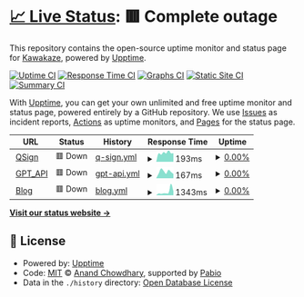 # [📈 Live Status](https://XokoukioX.github.io/KeepServiceAlive): <!--live status--> **🟥 Complete outage**

This repository contains the open-source uptime monitor and status page for [Kawakaze](https://XokoukioX.github.io/KeepServiceAlive), powered by [Upptime](https://github.com/upptime/upptime).

[![Uptime CI](https://github.com/XokoukioX/KeepServiceAlive/workflows/Uptime%20CI/badge.svg)](https://github.com/XokoukioX/KeepServiceAlive/actions?query=workflow%3A%22Uptime+CI%22)
[![Response Time CI](https://github.com/XokoukioX/KeepServiceAlive/workflows/Response%20Time%20CI/badge.svg)](https://github.com/XokoukioX/KeepServiceAlive/actions?query=workflow%3A%22Response+Time+CI%22)
[![Graphs CI](https://github.com/XokoukioX/KeepServiceAlive/workflows/Graphs%20CI/badge.svg)](https://github.com/XokoukioX/KeepServiceAlive/actions?query=workflow%3A%22Graphs+CI%22)
[![Static Site CI](https://github.com/XokoukioX/KeepServiceAlive/workflows/Static%20Site%20CI/badge.svg)](https://github.com/XokoukioX/KeepServiceAlive/actions?query=workflow%3A%22Static+Site+CI%22)
[![Summary CI](https://github.com/XokoukioX/KeepServiceAlive/workflows/Summary%20CI/badge.svg)](https://github.com/XokoukioX/KeepServiceAlive/actions?query=workflow%3A%22Summary+CI%22)

With [Upptime](https://upptime.js.org), you can get your own unlimited and free uptime monitor and status page, powered entirely by a GitHub repository. We use [Issues](https://github.com/XokoukioX/KeepServiceAlive/issues) as incident reports, [Actions](https://github.com/XokoukioX/KeepServiceAlive/actions) as uptime monitors, and [Pages](https://XokoukioX.github.io/KeepServiceAlive) for the status page.

<!--start: status pages-->
<!-- This summary is generated by Upptime (https://github.com/upptime/upptime) -->
<!-- Do not edit this manually, your changes will be overwritten -->
<!-- prettier-ignore -->
| URL | Status | History | Response Time | Uptime |
| --- | ------ | ------- | ------------- | ------ |
| <img alt="" src="https://icons.duckduckgo.com/ip3/qsign-shirasuazusa.koyeb.app.ico" height="13"> [QSign](https://qsign-shirasuazusa.koyeb.app/) | 🟥 Down | [q-sign.yml](https://github.com/XokoukioX/UpTimeRobot/commits/HEAD/history/q-sign.yml) | <details><summary><img alt="Response time graph" src="./graphs/q-sign/response-time-week.png" height="20"> 193ms</summary><br><a href="https://XokoukioX.github.io/KeepServiceAlive/history/q-sign"><img alt="Response time 182" src="https://img.shields.io/endpoint?url=https%3A%2F%2Fraw.githubusercontent.com%2FXokoukioX%2FUpTimeRobot%2FHEAD%2Fapi%2Fq-sign%2Fresponse-time.json"></a><br><a href="https://XokoukioX.github.io/KeepServiceAlive/history/q-sign"><img alt="24-hour response time 188" src="https://img.shields.io/endpoint?url=https%3A%2F%2Fraw.githubusercontent.com%2FXokoukioX%2FUpTimeRobot%2FHEAD%2Fapi%2Fq-sign%2Fresponse-time-day.json"></a><br><a href="https://XokoukioX.github.io/KeepServiceAlive/history/q-sign"><img alt="7-day response time 193" src="https://img.shields.io/endpoint?url=https%3A%2F%2Fraw.githubusercontent.com%2FXokoukioX%2FUpTimeRobot%2FHEAD%2Fapi%2Fq-sign%2Fresponse-time-week.json"></a><br><a href="https://XokoukioX.github.io/KeepServiceAlive/history/q-sign"><img alt="30-day response time 169" src="https://img.shields.io/endpoint?url=https%3A%2F%2Fraw.githubusercontent.com%2FXokoukioX%2FUpTimeRobot%2FHEAD%2Fapi%2Fq-sign%2Fresponse-time-month.json"></a><br><a href="https://XokoukioX.github.io/KeepServiceAlive/history/q-sign"><img alt="1-year response time 182" src="https://img.shields.io/endpoint?url=https%3A%2F%2Fraw.githubusercontent.com%2FXokoukioX%2FUpTimeRobot%2FHEAD%2Fapi%2Fq-sign%2Fresponse-time-year.json"></a></details> | <details><summary><a href="https://XokoukioX.github.io/KeepServiceAlive/history/q-sign">0.00%</a></summary><a href="https://XokoukioX.github.io/KeepServiceAlive/history/q-sign"><img alt="All-time uptime 44.28%" src="https://img.shields.io/endpoint?url=https%3A%2F%2Fraw.githubusercontent.com%2FXokoukioX%2FUpTimeRobot%2FHEAD%2Fapi%2Fq-sign%2Fuptime.json"></a><br><a href="https://XokoukioX.github.io/KeepServiceAlive/history/q-sign"><img alt="24-hour uptime 0.00%" src="https://img.shields.io/endpoint?url=https%3A%2F%2Fraw.githubusercontent.com%2FXokoukioX%2FUpTimeRobot%2FHEAD%2Fapi%2Fq-sign%2Fuptime-day.json"></a><br><a href="https://XokoukioX.github.io/KeepServiceAlive/history/q-sign"><img alt="7-day uptime 0.00%" src="https://img.shields.io/endpoint?url=https%3A%2F%2Fraw.githubusercontent.com%2FXokoukioX%2FUpTimeRobot%2FHEAD%2Fapi%2Fq-sign%2Fuptime-week.json"></a><br><a href="https://XokoukioX.github.io/KeepServiceAlive/history/q-sign"><img alt="30-day uptime 1.38%" src="https://img.shields.io/endpoint?url=https%3A%2F%2Fraw.githubusercontent.com%2FXokoukioX%2FUpTimeRobot%2FHEAD%2Fapi%2Fq-sign%2Fuptime-month.json"></a><br><a href="https://XokoukioX.github.io/KeepServiceAlive/history/q-sign"><img alt="1-year uptime 44.28%" src="https://img.shields.io/endpoint?url=https%3A%2F%2Fraw.githubusercontent.com%2FXokoukioX%2FUpTimeRobot%2FHEAD%2Fapi%2Fq-sign%2Fuptime-year.json"></a></details>
| <img alt="" src="https://icons.duckduckgo.com/ip3/go-chatgpt-api-zyw8.onrender.com.ico" height="13"> [GPT_API](https://go-chatgpt-api-zyw8.onrender.com) | 🟥 Down | [gpt-api.yml](https://github.com/XokoukioX/UpTimeRobot/commits/HEAD/history/gpt-api.yml) | <details><summary><img alt="Response time graph" src="./graphs/gpt-api/response-time-week.png" height="20"> 167ms</summary><br><a href="https://XokoukioX.github.io/KeepServiceAlive/history/gpt-api"><img alt="Response time 208" src="https://img.shields.io/endpoint?url=https%3A%2F%2Fraw.githubusercontent.com%2FXokoukioX%2FUpTimeRobot%2FHEAD%2Fapi%2Fgpt-api%2Fresponse-time.json"></a><br><a href="https://XokoukioX.github.io/KeepServiceAlive/history/gpt-api"><img alt="24-hour response time 109" src="https://img.shields.io/endpoint?url=https%3A%2F%2Fraw.githubusercontent.com%2FXokoukioX%2FUpTimeRobot%2FHEAD%2Fapi%2Fgpt-api%2Fresponse-time-day.json"></a><br><a href="https://XokoukioX.github.io/KeepServiceAlive/history/gpt-api"><img alt="7-day response time 167" src="https://img.shields.io/endpoint?url=https%3A%2F%2Fraw.githubusercontent.com%2FXokoukioX%2FUpTimeRobot%2FHEAD%2Fapi%2Fgpt-api%2Fresponse-time-week.json"></a><br><a href="https://XokoukioX.github.io/KeepServiceAlive/history/gpt-api"><img alt="30-day response time 195" src="https://img.shields.io/endpoint?url=https%3A%2F%2Fraw.githubusercontent.com%2FXokoukioX%2FUpTimeRobot%2FHEAD%2Fapi%2Fgpt-api%2Fresponse-time-month.json"></a><br><a href="https://XokoukioX.github.io/KeepServiceAlive/history/gpt-api"><img alt="1-year response time 208" src="https://img.shields.io/endpoint?url=https%3A%2F%2Fraw.githubusercontent.com%2FXokoukioX%2FUpTimeRobot%2FHEAD%2Fapi%2Fgpt-api%2Fresponse-time-year.json"></a></details> | <details><summary><a href="https://XokoukioX.github.io/KeepServiceAlive/history/gpt-api">0.00%</a></summary><a href="https://XokoukioX.github.io/KeepServiceAlive/history/gpt-api"><img alt="All-time uptime 86.99%" src="https://img.shields.io/endpoint?url=https%3A%2F%2Fraw.githubusercontent.com%2FXokoukioX%2FUpTimeRobot%2FHEAD%2Fapi%2Fgpt-api%2Fuptime.json"></a><br><a href="https://XokoukioX.github.io/KeepServiceAlive/history/gpt-api"><img alt="24-hour uptime 0.00%" src="https://img.shields.io/endpoint?url=https%3A%2F%2Fraw.githubusercontent.com%2FXokoukioX%2FUpTimeRobot%2FHEAD%2Fapi%2Fgpt-api%2Fuptime-day.json"></a><br><a href="https://XokoukioX.github.io/KeepServiceAlive/history/gpt-api"><img alt="7-day uptime 0.00%" src="https://img.shields.io/endpoint?url=https%3A%2F%2Fraw.githubusercontent.com%2FXokoukioX%2FUpTimeRobot%2FHEAD%2Fapi%2Fgpt-api%2Fuptime-week.json"></a><br><a href="https://XokoukioX.github.io/KeepServiceAlive/history/gpt-api"><img alt="30-day uptime 55.88%" src="https://img.shields.io/endpoint?url=https%3A%2F%2Fraw.githubusercontent.com%2FXokoukioX%2FUpTimeRobot%2FHEAD%2Fapi%2Fgpt-api%2Fuptime-month.json"></a><br><a href="https://XokoukioX.github.io/KeepServiceAlive/history/gpt-api"><img alt="1-year uptime 86.99%" src="https://img.shields.io/endpoint?url=https%3A%2F%2Fraw.githubusercontent.com%2FXokoukioX%2FUpTimeRobot%2FHEAD%2Fapi%2Fgpt-api%2Fuptime-year.json"></a></details>
| <img alt="" src="https://icons.duckduckgo.com/ip3/www.kawakaze.dynv6.net.ico" height="13"> [Blog](https://www.kawakaze.dynv6.net/) | 🟥 Down | [blog.yml](https://github.com/XokoukioX/UpTimeRobot/commits/HEAD/history/blog.yml) | <details><summary><img alt="Response time graph" src="./graphs/blog/response-time-week.png" height="20"> 1343ms</summary><br><a href="https://XokoukioX.github.io/KeepServiceAlive/history/blog"><img alt="Response time 5068" src="https://img.shields.io/endpoint?url=https%3A%2F%2Fraw.githubusercontent.com%2FXokoukioX%2FUpTimeRobot%2FHEAD%2Fapi%2Fblog%2Fresponse-time.json"></a><br><a href="https://XokoukioX.github.io/KeepServiceAlive/history/blog"><img alt="24-hour response time 1478" src="https://img.shields.io/endpoint?url=https%3A%2F%2Fraw.githubusercontent.com%2FXokoukioX%2FUpTimeRobot%2FHEAD%2Fapi%2Fblog%2Fresponse-time-day.json"></a><br><a href="https://XokoukioX.github.io/KeepServiceAlive/history/blog"><img alt="7-day response time 1343" src="https://img.shields.io/endpoint?url=https%3A%2F%2Fraw.githubusercontent.com%2FXokoukioX%2FUpTimeRobot%2FHEAD%2Fapi%2Fblog%2Fresponse-time-week.json"></a><br><a href="https://XokoukioX.github.io/KeepServiceAlive/history/blog"><img alt="30-day response time 3830" src="https://img.shields.io/endpoint?url=https%3A%2F%2Fraw.githubusercontent.com%2FXokoukioX%2FUpTimeRobot%2FHEAD%2Fapi%2Fblog%2Fresponse-time-month.json"></a><br><a href="https://XokoukioX.github.io/KeepServiceAlive/history/blog"><img alt="1-year response time 5068" src="https://img.shields.io/endpoint?url=https%3A%2F%2Fraw.githubusercontent.com%2FXokoukioX%2FUpTimeRobot%2FHEAD%2Fapi%2Fblog%2Fresponse-time-year.json"></a></details> | <details><summary><a href="https://XokoukioX.github.io/KeepServiceAlive/history/blog">0.00%</a></summary><a href="https://XokoukioX.github.io/KeepServiceAlive/history/blog"><img alt="All-time uptime 68.50%" src="https://img.shields.io/endpoint?url=https%3A%2F%2Fraw.githubusercontent.com%2FXokoukioX%2FUpTimeRobot%2FHEAD%2Fapi%2Fblog%2Fuptime.json"></a><br><a href="https://XokoukioX.github.io/KeepServiceAlive/history/blog"><img alt="24-hour uptime 0.00%" src="https://img.shields.io/endpoint?url=https%3A%2F%2Fraw.githubusercontent.com%2FXokoukioX%2FUpTimeRobot%2FHEAD%2Fapi%2Fblog%2Fuptime-day.json"></a><br><a href="https://XokoukioX.github.io/KeepServiceAlive/history/blog"><img alt="7-day uptime 0.00%" src="https://img.shields.io/endpoint?url=https%3A%2F%2Fraw.githubusercontent.com%2FXokoukioX%2FUpTimeRobot%2FHEAD%2Fapi%2Fblog%2Fuptime-week.json"></a><br><a href="https://XokoukioX.github.io/KeepServiceAlive/history/blog"><img alt="30-day uptime 4.79%" src="https://img.shields.io/endpoint?url=https%3A%2F%2Fraw.githubusercontent.com%2FXokoukioX%2FUpTimeRobot%2FHEAD%2Fapi%2Fblog%2Fuptime-month.json"></a><br><a href="https://XokoukioX.github.io/KeepServiceAlive/history/blog"><img alt="1-year uptime 68.50%" src="https://img.shields.io/endpoint?url=https%3A%2F%2Fraw.githubusercontent.com%2FXokoukioX%2FUpTimeRobot%2FHEAD%2Fapi%2Fblog%2Fuptime-year.json"></a></details>

<!--end: status pages-->

[**Visit our status website →**](https://XokoukioX.github.io/KeepServiceAlive)

## 📄 License

- Powered by: [Upptime](https://github.com/upptime/upptime)
- Code: [MIT](./LICENSE) © [Anand Chowdhary](https://anandchowdhary.com), supported by [Pabio](https://pabio.com)
- Data in the `./history` directory: [Open Database License](https://opendatacommons.org/licenses/odbl/1-0/)
